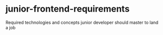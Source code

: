 # junior-frontend-requirements
Required technologies and concepts junior developer should master to land a job
